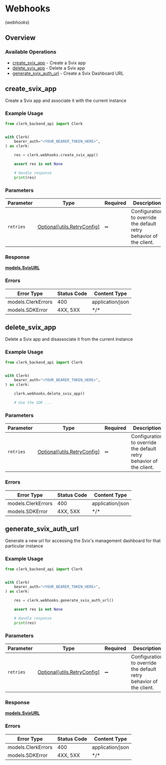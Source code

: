 # Webhooks
(*webhooks*)

## Overview

### Available Operations

* [create_svix_app](#create_svix_app) - Create a Svix app
* [delete_svix_app](#delete_svix_app) - Delete a Svix app
* [generate_svix_auth_url](#generate_svix_auth_url) - Create a Svix Dashboard URL

## create_svix_app

Create a Svix app and associate it with the current instance

### Example Usage

```python
from clerk_backend_api import Clerk


with Clerk(
    bearer_auth="<YOUR_BEARER_TOKEN_HERE>",
) as clerk:

    res = clerk.webhooks.create_svix_app()

    assert res is not None

    # Handle response
    print(res)

```

### Parameters

| Parameter                                                           | Type                                                                | Required                                                            | Description                                                         |
| ------------------------------------------------------------------- | ------------------------------------------------------------------- | ------------------------------------------------------------------- | ------------------------------------------------------------------- |
| `retries`                                                           | [Optional[utils.RetryConfig]](../../models/utils/retryconfig.md)    | :heavy_minus_sign:                                                  | Configuration to override the default retry behavior of the client. |

### Response

**[models.SvixURL](../../models/svixurl.md)**

### Errors

| Error Type         | Status Code        | Content Type       |
| ------------------ | ------------------ | ------------------ |
| models.ClerkErrors | 400                | application/json   |
| models.SDKError    | 4XX, 5XX           | \*/\*              |

## delete_svix_app

Delete a Svix app and disassociate it from the current instance

### Example Usage

```python
from clerk_backend_api import Clerk


with Clerk(
    bearer_auth="<YOUR_BEARER_TOKEN_HERE>",
) as clerk:

    clerk.webhooks.delete_svix_app()

    # Use the SDK ...

```

### Parameters

| Parameter                                                           | Type                                                                | Required                                                            | Description                                                         |
| ------------------------------------------------------------------- | ------------------------------------------------------------------- | ------------------------------------------------------------------- | ------------------------------------------------------------------- |
| `retries`                                                           | [Optional[utils.RetryConfig]](../../models/utils/retryconfig.md)    | :heavy_minus_sign:                                                  | Configuration to override the default retry behavior of the client. |

### Errors

| Error Type         | Status Code        | Content Type       |
| ------------------ | ------------------ | ------------------ |
| models.ClerkErrors | 400                | application/json   |
| models.SDKError    | 4XX, 5XX           | \*/\*              |

## generate_svix_auth_url

Generate a new url for accessing the Svix's management dashboard for that particular instance

### Example Usage

```python
from clerk_backend_api import Clerk


with Clerk(
    bearer_auth="<YOUR_BEARER_TOKEN_HERE>",
) as clerk:

    res = clerk.webhooks.generate_svix_auth_url()

    assert res is not None

    # Handle response
    print(res)

```

### Parameters

| Parameter                                                           | Type                                                                | Required                                                            | Description                                                         |
| ------------------------------------------------------------------- | ------------------------------------------------------------------- | ------------------------------------------------------------------- | ------------------------------------------------------------------- |
| `retries`                                                           | [Optional[utils.RetryConfig]](../../models/utils/retryconfig.md)    | :heavy_minus_sign:                                                  | Configuration to override the default retry behavior of the client. |

### Response

**[models.SvixURL](../../models/svixurl.md)**

### Errors

| Error Type         | Status Code        | Content Type       |
| ------------------ | ------------------ | ------------------ |
| models.ClerkErrors | 400                | application/json   |
| models.SDKError    | 4XX, 5XX           | \*/\*              |